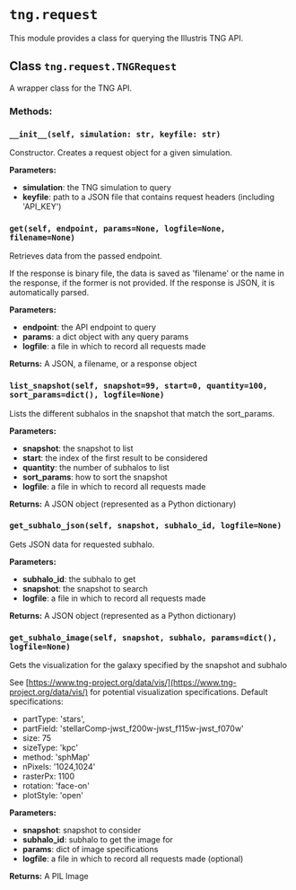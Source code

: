 # `tng.request`

This module provides a class for querying the Illustris TNG API.

## Class `tng.request.TNGRequest`

A wrapper class for the TNG API.

### **Methods:**

### `__init__(self, simulation: str, keyfile: str)`

Constructor. Creates a request object for a given simulation.

**Parameters:**
- **simulation**: the TNG simulation to query
- **keyfile**: path to a JSON file that contains request headers (including 'API_KEY')

### `get(self, endpoint, params=None, logfile=None, filename=None)`

Retrieves data from the passed endpoint.

If the response is binary file, the data is saved as 'filename' or the name in the response, if the former is not provided.
If the response is JSON, it is automatically parsed.

**Parameters:**
- **endpoint**: the API endpoint to query
- **params**: a dict object with any query params
- **logfile**: a file in which to record all requests made

**Returns:** A JSON, a filename, or a response object 

### `list_snapshot(self, snapshot=99, start=0, quantity=100, sort_params=dict(), logfile=None)`

Lists the different subhalos in the snapshot that match the sort_params.

**Parameters:**
- **snapshot**: the snapshot to list
- **start**: the index of the first result to be considered
- **quantity**: the number of subhalos to list
- **sort_params**: how to sort the snapshot
- **logfile**: a file in which to record all requests made

**Returns:** A JSON object (represented as a Python dictionary)

### `get_subhalo_json(self, snapshot, subhalo_id, logfile=None)`

Gets JSON data for requested subhalo.

**Parameters:**
- **subhalo_id**: the subhalo to get
- **snapshot**: the snapshot to search
- **logfile**: a file in which to record all requests made

**Returns:** A JSON object (represented as a Python dictionary)


### `get_subhalo_image(self, snapshot, subhalo, params=dict(), logfile=None)`

Gets the visualization for the galaxy specified by the snapshot and subhalo

See [https://www.tng-project.org/data/vis/](https://www.tng-project.org/data/vis/) for potential visualization specifications. Default specifications:
- partType: 'stars',
- partField: 'stellarComp-jwst_f200w-jwst_f115w-jwst_f070w'
- size: 75
- sizeType: 'kpc' 
- method: 'sphMap'
- nPixels: '1024,1024'
- rasterPx: 1100
- rotation: 'face-on'
- plotStyle: 'open'

**Parameters:**
- **snapshot**: snapshot to consider
- **subhalo_id**: subhalo to get the image for
- **params**: dict of image specifications
- **logfile**: a file in which to record all requests made (optional)

**Returns:** A PIL Image